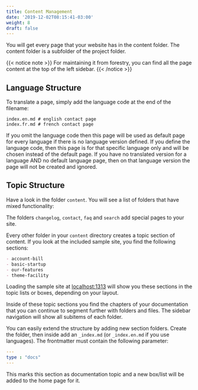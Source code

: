 ```yaml
---
title: Content Management
date: '2019-12-02T08:15:41-03:00'
weight: 8
draft: false
---
```


You will get every page that your website has in the content folder. The content folder is a subfolder of the project folder.

{{< notice note >}}
For maintaining it from forestry, you can find all the page content at the top of the left sidebar.
{{< /notice >}}

## Language Structure

To translate a page, simply add the language code at the end of the filename:

```shell
index.en.md # english contact page
index.fr.md # french contact page
```

If you omit the language code then this page will be used as default page for every language if there is no language version defined. If you define the language code, then this page is for that specific language only and will be chosen instead of the default page. If you have no translated version for a language AND no default language page, then on that language version the page will not be created and ignored.

## Topic Structure

Have a look in the folder `content`. You will see a list of folders that have mixed functionality:

The folders `changelog`, `contact`, `faq` and `search` add special pages to your site.

Every other folder in your `content` directory creates a topic section of content. If you look at the included sample site, you find the following sections:

```markdown
- account-bill
- basic-startup
- our-features
- theme-facility
```

Loading the sample site at [localhost:1313](http://localhost:1313) will show you these sections in the topic lists or boxes, depending on your layout.

Inside of these topic sections you find the chapters of your documentation that you can continue to segment further with folders and files. The sidebar navigation will show all subitems of each folder. 

You can easily extend the structure by adding new section folders. Create the folder, then inside add an `_index.md` (or `_index.en.md` if you use languages). The frontmatter must contain the following parameter:

```yaml
---
type : "docs"
---
```

This marks this section as documentation topic and a new box/list will be added to the home page for it.
